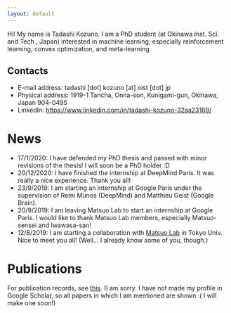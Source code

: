 ```yaml
---
layout: default
---
```


Hi! My name is Tadashi Kozuno. I am a PhD student (at Okinawa Inst. Sci. and Tech., Japan) interested in machine learning, especially reinforcement learning, convex optimization, and meta-learning.

## Contacts
*   E-mail address: tadashi \[dot\] kozuno \[at\] oist \[dot\] jp
*   Physical address: 1919-1 Tancha, Onna-son, Kunigami-gun, Okinawa, Japan 904-0495
*   LinkedIn: https://www.linkedin.com/in/tadashi-kozuno-32aa23169/

# News

*   17/1/2020: I have defended my PhD thesis and passed with minor revisions of the thesis! I will soon be a PhD holder :D
*   20/12/2020: I have finished the internship at DeepMind Paris. It was really a nice experience. Thank you all!
*   23/9/2019: I am starting an internship at Google Paris under the supervision of Remi Munos (DeepMind) and Matthieu Geist (Google Brain).
*   20/9/2019: I am leaving Matsuo Lab to start an internship at Google Paris. I would like to thank Matsuo Lab members, especially Matsuo-sensei and Iwawasa-san!
*   12/8/2019: I am starting a collaboration with [Matsuo Lab](https://weblab.t.u-tokyo.ac.jp/en/) in Tokyo Univ. Nice to meet you all! (Well... I already know some of you, though.)

# Publications

For publication records, see [this](https://scholar.google.com/scholar?hl=en&as_sdt=0%2C5&q=tadashi+kozuno&btnG=). (I am sorry. I have not made my profile in Google Scholar, so all papers in which I am mentioned are shown :( I will make one soon!)
